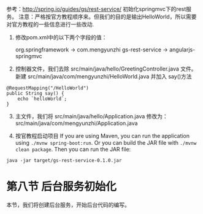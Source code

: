 参考：http://spring.io/guides/gs/rest-service/
初始化springmvc下的rest服务。
注意：严格按官方教程顺序来。但我们的目的是输出HelloWorld，所以需要对官方教程的一些信息进行一些改动.

1. 修改pom.xml中的以下两个字段的值：

    <groupId>org.springframework</groupId> -> <groupId>com.mengyunzhi</groupId>
    <artifactId>gs-rest-service</artifactId> -> <artifactId>angularjs-springmvc</artifactId>

2. 控制器文件，我们去除 src/main/java/hello/GreetingController.java 文件。新建 src/main/java/com/mengyunzhi/HelloWorld.java
并加入 say()方法
```
@RequestMapping("/HelloWorld")
public String say() {
	echo `helloWorld`;
}
```
3. 主文件，我们将 src/main/java/hello/Application.java 修改为： src/main/java/com/mengyunzhi/Application.java

4. 按官教程启动项目
If you are using Maven, you can run the application using `./mvnw spring-boot:run`. Or you can build the JAR file with `./mvnw clean package`. Then you can run the JAR file:

```
java -jar target/gs-rest-service-0.1.0.jar
```

# 第八节 后台服务初始化

本节，我们将创建后台服务，开始后台代码的编写。

